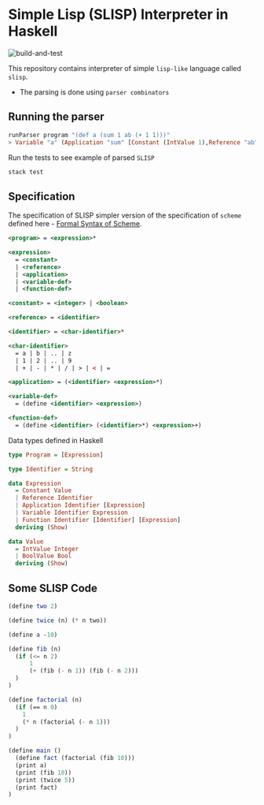 # Simple Lisp (SLISP) Interpreter in Haskell

![build-and-test](https://github.com/ichko/simple-lisp-interpreter/workflows/build-and-test/badge.svg)

This repository contains interpreter of simple `lisp-like` language called `slisp`.

- The parsing is done using `parser combinators`

## Running the parser

```hs
runParser program "(def a (sum 1 ab (+ 1 1)))"
> Variable "a" (Application "sum" [Constant (IntValue 1),Reference "ab",Application "+" [Constant (IntValue 1),Constant (IntValue 1)]])]
```

Run the tests to see example of parsed `SLISP`

```bash
stack test
```

## Specification

The specification of SLISP simpler version of the specification of `scheme` defined here - [Formal Syntax of Scheme](https://www.scheme.com/tspl2d/grammar.html).

```xml
<program> = <expression>*

<expression>
  = <constant>
  | <reference>
  | <application>
  | <variable-def>
  | <function-def>

<constant> = <integer> | <boolean>

<reference> = <identifier>

<identifier> = <char-identifier>*

<char-identifier>
  = a | b | .. | z
  | 1 | 2 | .. | 9
  | + | - | * | / | > | < | =

<application> = (<identifier> <expression>*)

<variable-def>
  = (define <identifier> <expression>)

<function-def>
  = (define <identifier> (<identifier>*) <expression>+)
```

Data types defined in Haskell

```hs
type Program = [Expression]

type Identifier = String

data Expression
  = Constant Value
  | Reference Identifier
  | Application Identifier [Expression]
  | Variable Identifier Expression
  | Function Identifier [Identifier] [Expression]
  deriving (Show)

data Value
  = IntValue Integer
  | BoolValue Bool
  deriving (Show)
```

## Some SLISP Code

```scheme
(define two 2)

(define twice (n) (* n two))

(define a -10)

(define fib (n)
  (if (<= n 2)
      1
      (+ (fib (- n 1)) (fib (- n 2)))
  )
)

(define factorial (n)
  (if (== n 0)
    1
    (* n (factorial (- n 1)))
  )
)

(define main ()
  (define fact (factorial (fib 10)))
  (print a)
  (print (fib 10))
  (print (twice 5))
  (print fact)
)
```
